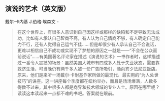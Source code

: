 ## 演说的艺术（英文版）

戴尔·卡内基  J.伯格·埃森文  -  

> 在这个世界上，有很多人意识到自己因这样或那样的缺陷和不足导致无法成功，比如有人承认自己智商不高，有人认为自己情商不够，有人确定自己能力不行，还有人觉得自己运气不佳……但是却很少有人承认自己不会说话，更难以相信自己不成功或实现不了梦想的原因之一就是——“不会在公众面前说话”……有美国著名评论家在描述《演说的艺术》一书作者时，这样描述过一番令人震撼的场景：虽然美国大城市有四成多人处于失业状态，需要靠救济生活，可当晚仍有两千多人被一份广告所吸引，涌向宾夕法尼亚饭店。原来，他们是来听一场戴尔·卡耐基作家所做的最现代、最实用的“为人处世技巧”的讲座。这一讲座每个季度都在纽约举办，而且是场场爆满，人数多得数不过来，其中很多人都是商界和技术领域的专业人士。原因在哪里呢？读读这本读起来一点都不难的书吧。答案就在眼前。
